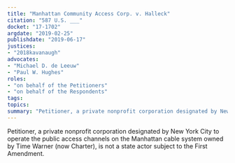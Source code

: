 ```yaml
---
title: "Manhattan Community Access Corp. v. Halleck"
citation: "587 U.S. ___"
docket: "17-1702"
argdate: "2019-02-25"
publishdate: "2019-06-17"
justices:
- "2018kavanaugh"
advocates:
- "Michael D. de Leeuw"
- "Paul W. Hughes"
roles:
- "on behalf of the Petitioners"
- "on behalf of the Respondents"
tags:
topics:
summary: "Petitioner, a private nonprofit corporation designated by New York City to operate the public access channels on the Manhattan cable system owned by Time Warner (now Charter), is not a state actor subject to the First Amendment."
---
```

Petitioner, a private nonprofit corporation designated by New York City to operate the public access channels on the Manhattan cable system owned by Time Warner (now Charter), is not a state actor subject to the First Amendment.